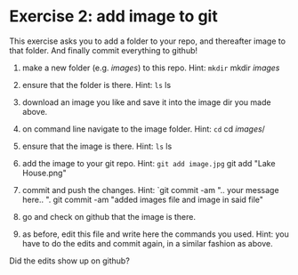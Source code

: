 # Exercise 2: add image to git

This exercise asks you to add a folder to your repo, and thereafter
image to that folder.  And finally commit everything to github!

1. make a new folder (e.g. _images_) to this repo.  Hint: `mkdir`
mkdir _images_
2. ensure that the folder is there.  Hint: `ls`
 ls
3. download an image you like and save it into the image dir you made
   above.
   
4. on command line navigate to the image folder.  Hint: `cd`
cd _images_/
5. ensure that the image is there.  Hint: `ls`
 ls
6. add the image to your git repo.  Hint: `git add image.jpg`
 git add "Lake House.png"
7. commit and push the changes.  Hint: `git commit -am ".. your
   message here.. ".
   git commit -am "added images file and image in said file"
   
8. go and check on github that the image is there.

9. as before, edit this file and write here the commands you used.
   Hint: you have to do the edits and commit again, in a similar
   fashion as above.

Did the edits show up on github?
